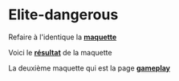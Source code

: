 # Elite-dangerous

Refaire à l'identique la **[maquette](maquettes/ED2_maquette1.png)**

Voici le **[résultat](maquettes/result.png)** de la maquette

La deuxième maquette qui est la page **[gameplay](maquettes/ED2_maquette2.png)**
